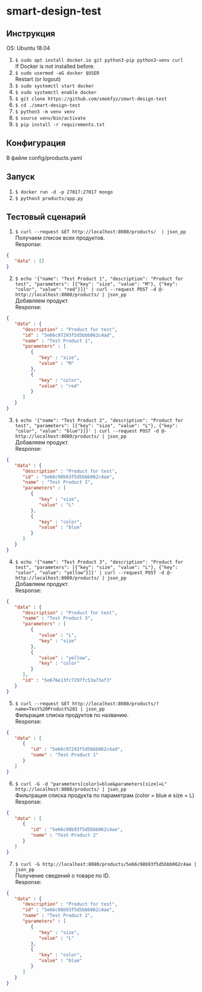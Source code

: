 # smart-design-test

## Инструкция

OS: Ubuntu 18.04

1. `$ sudo apt install docker.io git python3-pip python3-venv curl`  
If Docker is not installed before.  
2. `$ sudo usermod -aG docker $USER`  
Restart (or logout)  
3. `$ sudo systemctl start docker`
4. `$ sudo systemctl enable docker`
5. `$ git clone https://github.com/smokfyz/smart-design-test`
6. `$ cd ./smart-design-test`
7. `$ python3 -m venv venv`
8. `$ source venv/bin/activate`
9. `$ pip install -r requirements.txt`

## Конфигурация

В файле config/products.yaml

## Запуск

1. `$ docker run -d -p 27017:27017 mongo`
2. `$ python3 products/app.py`

## Тестовый сценарий

1. `$ curl --request GET http://localhost:8080/products/  | json_pp`  
Получаем список всех продуктов.  
Response:
```json
{
   "data" : []
}
```

2. `$ echo '{"name": "Test Product 1", "description": "Product for test", "parameters": [{"key": "size", "value": "M"}, {"key": "color", "value": "red"}]}' | curl --request POST -d @- http://localhost:8080/products/ | json_pp`  
Добавляем продукт.  
Response:
```json
{
   "data" : {
      "description" : "Product for test",
      "id" : "5e66c97293f5d5bbb062c4ad",
      "name" : "Test Product 1",
      "parameters" : [
         {
            "key" : "size",
            "value" : "M"
         },
         {
            "key" : "color",
            "value" : "red"
         }
      ]
   }
}
```
3. `$ echo '{"name": "Test Product 2", "description": "Product for test", "parameters": [{"key": "size", "value": "L"}, {"key": "color", "value": "blue"}]}' | curl --request POST -d @- http://localhost:8080/products/ | json_pp`  
Добавляем продукт.  
Response:
```json
{
   "data" : {
      "description" : "Product for test",
      "id" : "5e66c98b93f5d5bbb062c4ae",
      "name" : "Test Product 2",
      "parameters" : [
         {
            "key" : "size",
            "value" : "L"
         },
         {
            "key" : "color",
            "value" : "blue"
         }
      ]
   }
}
```
4. `$ echo '{"name": "Test Product 3", "description": "Product for test", "parameters": [{"key": "size", "value": "L"}, {"key": "color", "value": "yellow"}]}' | curl --request POST -d @- http://localhost:8080/products/ | json_pp`  
Добавляем продукт.  
Response:
```json
{
   "data" : {
      "description" : "Product for test",
      "name" : "Test Product 3",
      "parameters" : [
         {
            "value" : "L",
            "key" : "size"
         },
         {
            "value" : "yellow",
            "key" : "color"
         }
      ],
      "id" : "5e676e13fc7297fc53a73af3"
   }
}
```
5. `$ curl --request GET http://localhost:8080/products/?name=Test%20Product%201 | json_pp`  
Фильрация списка продуктов по названию.  
Response:
```json
{
   "data" : [
      {
         "id" : "5e66c97293f5d5bbb062c4ad",
         "name" : "Test Product 1"
      }
   ]
}
```
6. `$ curl -G -d "parameters[color]=blue&parameters[size]=L" http://localhost:8080/products/ | json_pp`  
Фильтрация списка продукта по параметрам (color = blue и size = L)  
Response:
```json
{
   "data" : [
      {
         "id" : "5e66c98b93f5d5bbb062c4ae",
         "name" : "Test Product 2"
      }
   ]
}
```
7. `$ curl -G http://localhost:8080/products/5e66c98b93f5d5bbb062c4ae | json_pp`  
Получение сведений о товаре по ID.  
Response:
```json
{
   "data" : {
      "description" : "Product for test",
      "id" : "5e66c98b93f5d5bbb062c4ae",
      "name" : "Test Product 2",
      "parameters" : [
         {
            "key" : "size",
            "value" : "L"
         },
         {
            "key" : "color",
            "value" : "blue"
         }
      ]
   }
}
```
